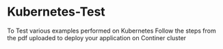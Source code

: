 # Kubernetes-Test

To Test various examples performed on Kubernetes
Follow the steps from the pdf uploaded to deploy your application on Continer cluster
